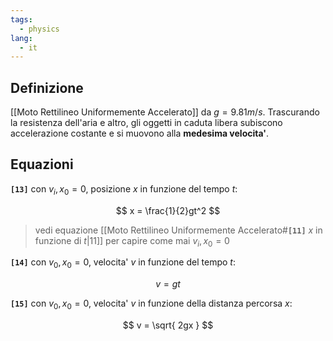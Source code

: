 ```yaml
---
tags:
  - physics
lang:
  - it
---
```


## Definizione

[[Moto Rettilineo Uniformemente Accelerato]] da $g=9.81m/s$. Trascurando la resistenza dell'aria e altro, gli oggetti in caduta libera subiscono accelerazione costante e si muovono alla **medesima velocita'**. 

## Equazioni

**`[13]`** con $v_{i}, x_{0} = 0$, posizione $x$ in funzione del tempo $t$:

$$
x = \frac{1}{2}gt^2
$$

> vedi equazione [[Moto Rettilineo Uniformemente Accelerato#**`[11]`** $x$ in funzione di $t$|11]] per capire come mai $v_{i}, x_{0} = 0$

**`[14]`** con $v_0, x_{0} = 0$, velocita' $v$ in funzione del tempo $t$:

$$
v = gt
$$

**`[15]`** con $v_0, x_{0} = 0$, velocita' $v$ in funzione della distanza percorsa $x$:

$$
v = \sqrt{ 2gx }
$$